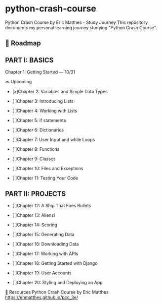 # python-crash-course
Python Crash Course by Eric Matthes - Study Journey
This repository documents my personal learning journey studying "Python Crash Course".

🧭 Roadmap
--------------------------------------------------------------------------------------------------------------------------------------------------------
## PART I: BASICS
 Chapter 1: Getting Started — 10/31
 
🔜 Upcoming

 - [x]Chapter 2: Variables and Simple Data Types 

 - [ ]Chapter 3: Introducing Lists

 - [ ]Chapter 4: Working with Lists

 - [ ]Chapter 5: if statements

 - [ ]Chapter 6: Dictionaries

 - [ ]Chapter 7: User Input and while Loops

 - [ ]Chapter 8: Functions

 - [ ]Chapter 9: Classes

 - [ ]Chapter 10: Files and Exceptions

 - [ ]Chapter 11: Testing Your Code
 

## PART II: PROJECTS
 - [ ]Chapter 12: A Ship That Fires Bullets

 - [ ]Chapter 13: Aliens!

 - [ ]Chapter 14: Scoring

 - [ ]Chapter 15: Generating Data

 - [ ]Chapter 16: Downloading Data

 - [ ]Chapter 17: Working with APIs

 - [ ]Chapter 18: Getting Started with Django

 - [ ]Chapter 19: User Accounts

 - [ ]Chapter 20: Styling and Deploying an App

📌 Resources
Python Crash Course by Eric Matthes https://ehmatthes.github.io/pcc_3e/
